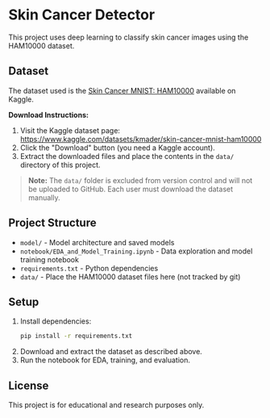 # Skin Cancer Detector

This project uses deep learning to classify skin cancer images using the HAM10000 dataset.

## Dataset

The dataset used is the [Skin Cancer MNIST: HAM10000](https://www.kaggle.com/datasets/kmader/skin-cancer-mnist-ham10000) available on Kaggle.

**Download Instructions:**
1. Visit the Kaggle dataset page: https://www.kaggle.com/datasets/kmader/skin-cancer-mnist-ham10000
2. Click the "Download" button (you need a Kaggle account).
3. Extract the downloaded files and place the contents in the `data/` directory of this project.

> **Note:** The `data/` folder is excluded from version control and will not be uploaded to GitHub. Each user must download the dataset manually.

## Project Structure
- `model/` - Model architecture and saved models
- `notebook/EDA_and_Model_Training.ipynb` - Data exploration and model training notebook
- `requirements.txt` - Python dependencies
- `data/` - Place the HAM10000 dataset files here (not tracked by git)

## Setup
1. Install dependencies:
   ```sh
   pip install -r requirements.txt
   ```
2. Download and extract the dataset as described above.
3. Run the notebook for EDA, training, and evaluation.

## License
This project is for educational and research purposes only.
